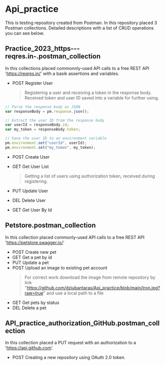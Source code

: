 Api_practice
============

This is testing repository created from Postman. In this repository placed 3 Postman collections. Detailed descriptions with a list of CRUD operations you can see below.


Practice_2023_https---reqres.in-.postman_collection
---------------------------------------------------

In this collections placed commonnly-used API calls to a free REST API 'https://reqres.in/' with a basik assertions and variables.

* POST Register User
  
  > Registering a user and receiving a token in the response body. Received token and user ID saved into a variable for further using.

 ```JavaScript
// Parse the response body as JSON
var responseBody = pm.response.json();

// Extract the user ID from the response body
var userId = responseBody.id;
var my_token = responseBody.token;

// Save the user ID to an environment variable
pm.environment.set("userId", userId);
pm.environment.set("my_token", my_token);
``` 
  
* POST Create User
* GET Get User List
  
  > Getting a list of users using authorization token, received during registering. 
  
* PUT Update User
* DEL Delete User
* GET Get User By Id


Petstore.postman_collection
---------------------------

In this collection placed commonly-used API calls to a free REST API 'https://petstore.swagger.io/'

* POST Create new pet
* GET Get a pet by id
* PUT Update a pet
* POST Upload an image to existing pet account
  > For correct work download the image from remote repository by link "https://github.com/dziubantaras/Api_practice/blob/main/Iron.jpg?raw=true" and use a local path to a file
* GET Get pets by status
* DEL Delete a pet


API_practice_authorization_GitHub.postman_collection
----------------------------------------------------

In this collection placed a PUT request with an authorization to a 'https://api.github.com'.

* POST Creating a new repository using OAuth 2.0 token.




